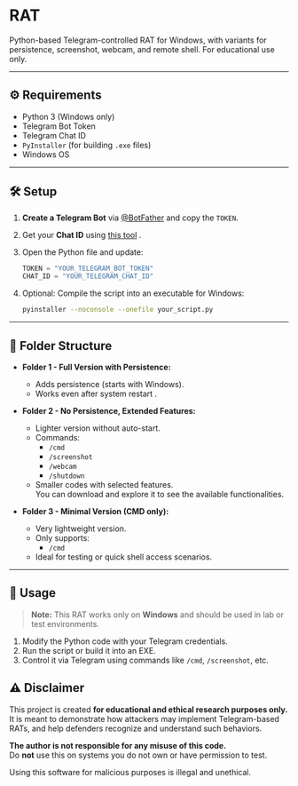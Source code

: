 # RAT
Python-based Telegram-controlled RAT for Windows, with variants for persistence, screenshot, webcam, and remote shell. For educational use only.

---

## ⚙️ Requirements

- Python 3 (Windows only)
- Telegram Bot Token
- Telegram Chat ID
- `PyInstaller` (for building `.exe` files)
- Windows OS

---

## 🛠️ Setup

1. **Create a Telegram Bot** via [@BotFather](https://t.me/BotFather) and copy the `TOKEN`.
2. Get your **Chat ID** using [this tool](https://api.telegram.org/bot<YourBotToken>/getUpdates) .
3. Open the Python file and update:
   ```python
   TOKEN = "YOUR_TELEGRAM_BOT_TOKEN"
   CHAT_ID = "YOUR_TELEGRAM_CHAT_ID"
   ```

4. Optional: Compile the script into an executable for Windows:
   ```bash
   pyinstaller --noconsole --onefile your_script.py
   ```

---

## 📁 Folder Structure

- **Folder 1 - Full Version with Persistence:**
  - Adds persistence (starts with Windows).
  - Works even after system restart .

- **Folder 2 - No Persistence, Extended Features:**
  - Lighter version without auto-start.
  - Commands:
    - `/cmd`
    - `/screenshot`
    - `/webcam`
    - `/shutdown`
  - Smaller codes with selected features.  
    You can download and explore it to see the available functionalities.


- **Folder 3 - Minimal Version (CMD only):**
  - Very lightweight version.
  - Only supports:
    - `/cmd`
  - Ideal for testing or quick shell access scenarios.

---

## 🧪 Usage

> **Note:** This RAT works only on **Windows** and should be used in lab or test environments.

1. Modify the Python code with your Telegram credentials.
2. Run the script or build it into an EXE.
3. Control it via Telegram using commands like `/cmd`, `/screenshot`, etc.

## ⚠️ Disclaimer

This project is created **for educational and ethical research purposes only.**  
It is meant to demonstrate how attackers may implement Telegram-based RATs, and help defenders recognize and understand such behaviors.

**The author is not responsible for any misuse of this code.**  
Do **not** use this on systems you do not own or have permission to test.

Using this software for malicious purposes is illegal and unethical.
